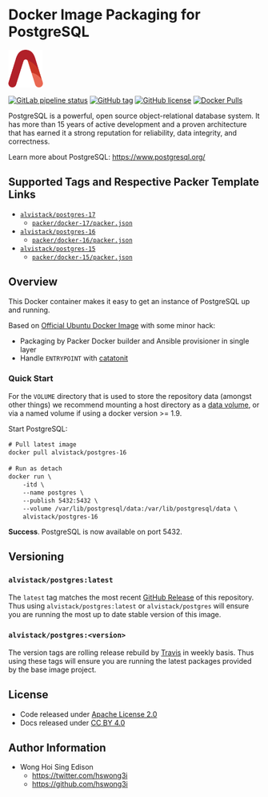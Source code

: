 # Docker Image Packaging for PostgreSQL

<a href="https://alvistack.com" title="AlviStack" target="_blank"><img src="/alvistack.svg" height="75" alt="AlviStack"></a>

[![GitLab pipeline
status](https://img.shields.io/gitlab/pipeline/alvistack/docker-postgres/master)](https://gitlab.com/alvistack/docker-postgres/-/pipelines)
[![GitHub
tag](https://img.shields.io/github/tag/alvistack/docker-postgres.svg)](https://github.com/alvistack/docker-postgres/tags)
[![GitHub
license](https://img.shields.io/github/license/alvistack/docker-postgres.svg)](https://github.com/alvistack/docker-postgres/blob/master/LICENSE)
[![Docker
Pulls](https://img.shields.io/docker/pulls/alvistack/postgres-16.svg)](https://hub.docker.com/r/alvistack/postgres-16)

PostgreSQL is a powerful, open source object-relational database system.
It has more than 15 years of active development and a proven
architecture that has earned it a strong reputation for reliability,
data integrity, and correctness.

Learn more about PostgreSQL: <https://www.postgresql.org/>

## Supported Tags and Respective Packer Template Links

- [`alvistack/postgres-17`](https://hub.docker.com/r/alvistack/postgres-17)
  - [`packer/docker-17/packer.json`](https://github.com/alvistack/docker-postgres/blob/master/packer/docker-17/packer.json)
- [`alvistack/postgres-16`](https://hub.docker.com/r/alvistack/postgres-16)
  - [`packer/docker-16/packer.json`](https://github.com/alvistack/docker-postgres/blob/master/packer/docker-16/packer.json)
- [`alvistack/postgres-15`](https://hub.docker.com/r/alvistack/postgres-15)
  - [`packer/docker-15/packer.json`](https://github.com/alvistack/docker-postgres/blob/master/packer/docker-15/packer.json)

## Overview

This Docker container makes it easy to get an instance of PostgreSQL up
and running.

Based on [Official Ubuntu Docker
Image](https://hub.docker.com/_/ubuntu/) with some minor hack:

- Packaging by Packer Docker builder and Ansible provisioner in single
  layer
- Handle `ENTRYPOINT` with
  [catatonit](https://github.com/openSUSE/catatonit)

### Quick Start

For the `VOLUME` directory that is used to store the repository data
(amongst other things) we recommend mounting a host directory as a [data
volume](https://docs.docker.com/engine/tutorials/dockervolumes/#/data-volumes),
or via a named volume if using a docker version \>= 1.9.

Start PostgreSQL:

    # Pull latest image
    docker pull alvistack/postgres-16

    # Run as detach
    docker run \
        -itd \
        --name postgres \
        --publish 5432:5432 \
        --volume /var/lib/postgresql/data:/var/lib/postgresql/data \
        alvistack/postgres-16

**Success**. PostgreSQL is now available on port 5432.

## Versioning

### `alvistack/postgres:latest`

The `latest` tag matches the most recent [GitHub
Release](https://github.com/alvistack/docker-postgres/tags) of this
repository. Thus using `alvistack/postgres:latest` or
`alvistack/postgres` will ensure you are running the most up to date
stable version of this image.

### `alvistack/postgres:<version>`

The version tags are rolling release rebuild by
[Travis](https://travis-ci.com/alvistack/docker-postgres) in weekly
basis. Thus using these tags will ensure you are running the latest
packages provided by the base image project.

## License

- Code released under [Apache License 2.0](LICENSE)
- Docs released under [CC BY
  4.0](http://creativecommons.org/licenses/by/4.0/)

## Author Information

- Wong Hoi Sing Edison
  - <https://twitter.com/hswong3i>
  - <https://github.com/hswong3i>

